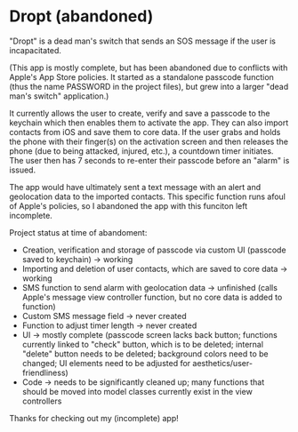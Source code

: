 # Dropt (abandoned)

"Dropt" is a dead man's switch that sends an SOS message if the user is incapacitated. 

(This app is mostly complete, but has been abandoned due to conflicts with Apple's App Store policies. It started as a standalone passcode function (thus the name PASSWORD in the project files), but grew into a larger "dead man's switch" application.)

It currently allows the user to create, verify and save a passcode to the keychain which then enables them to activate the app. They can also import contacts from iOS and save them to core data. If the user grabs and holds the phone with their finger(s) on the activation screen and then releases the phone (due to being attacked, injured, etc.), a countdown timer initiates. The user then has 7 seconds to re-enter their passcode before an "alarm" is issued.

The app would have ultimately sent a text message with an alert and geolocation data to the imported contacts. This specific function runs afoul of Apple's policies, so I abandoned the app with this funciton left incomplete.

Project status at time of abandoment:

- Creation, verification and storage of passcode via custom UI (passcode saved to keychain) -> working
- Importing and deletion of user contacts, which are saved to core data -> working
- SMS function to send alarm with geolocation data -> unfinished (calls Apple's message view controller function, but no core data is added to function)
- Custom SMS message field -> never created
- Function to adjust timer length -> never created
 - UI -> mostly complete (passcode screen lacks back button; functions currently linked to "check" button, which is to be deleted; internal "delete" button needs to be deleted; background colors need to be changed; UI elements need to be adjusted for aesthetics/user-friendliness)
 - Code -> needs to be significantly cleaned up; many functions that should be moved into model classes currently exist in the view controllers 

Thanks for checking out my (incomplete) app! 


